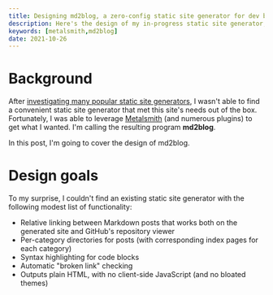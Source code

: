 ```yaml
---
title: Designing md2blog, a zero-config static site generator for dev blogs
description: Here's the design of my in-progress static site generator, md2blog.
keywords: [metalsmith,md2blog]
date: 2021-10-26
---
```

# Background
After [investigating many popular static site generators](comparison.md), I wasn't able to find a convenient static site generator that met this site's needs out of the box. Fortunately, I was able to leverage [Metalsmith](https://metalsmith.io/) (and numerous plugins) to get what I wanted. I'm calling the resulting program **md2blog**.

In this post, I'm going to cover the design of md2blog.

# Design goals
To my surprise, I couldn't find an existing static site generator with the following modest list of functionality:

* Relative linking between Markdown posts that works both on the generated site and GitHub's repository viewer
* Per-category directories for posts (with corresponding index pages for each category)
* Syntax highlighting for code blocks
* Automatic "broken link" checking
* Outputs plain HTML, with no client-side JavaScript (and no bloated themes)

